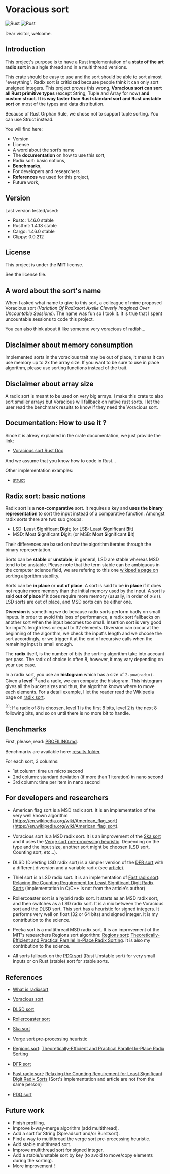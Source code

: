 # Voracious sort

![Rust](https://github.com/lakwet/voracious_sort/workflows/Rust/badge.svg)
![Rust](https://docs.rs/voracious_radix_sort/badge.svg)

Dear visitor, welcome.

## Introduction

This project's purpose is to have a Rust implementation of a **state
of the art radix sort** in a single thread and in a multi thread versions.

This crate should be easy to use and the sort should be able to sort almost
"everything". Radix sort is criticized because people think it can only sort
unsigned integers. This project proves this wrong, **Voracious sort can sort all
Rust primitive types** (except String, Tuple and Array for now) **and custom struct**.
**It is way faster than Rust standard sort and Rust unstable sort** on most of
the types and data distribution.

Because of Rust Orphan Rule, we chose not to support tuple sorting. You can use
Struct instead.

You will find here:
- Version
- License
- A word about the sort’s name
- The **documentation** on how to use this sort,
- Radix sort: basic notions,
- **Benchmarks**,
- For developers and researchers
- **References** we used for this project,
- Future work,

## Version

Last version tested/used:
- Rustc: 1.46.0 stable
- Rustfmt: 1.4.18 stable
- Cargo: 1.46.0 stable
- Clippy: 0.0.212

## License

This project is under the **MIT** license.

See the license file.

## A word about the sort's name

When I asked what name to give to this sort, a colleague of mine proposed
Voracious sort (_Variation Of Radixsort Axelle Cleverly Imagined Over Uncountable
Sessions_). The name was fun so I took it. It is true that I spent uncountable
sessions to code this project.

You can also think about it like someone very voracious of radish...

## Disclaimer about memory consumption

Implemented sorts in the voracious trait may be out of place, it means it can
use memory up to 2x the array size. If you want to be sure to use in place
algorithm, please use sorting functions instead of the trait.

## Disclaimer about array size

A radix sort is meant to be used on very big arrays. I make this crate to also sort
smaller arrays but Voracious will fallback on native rust sorts. I let the user read
the benchmark results to know if they need the Voracious sort.

## Documentation: How to use it ?

Since it is alreay explained in the crate documentation, we just provide the link:
- [Voracious sort Rust Doc](https://docs.rs/voracious_radix_sort/)

And we assume that you know how to code in Rust...

Other implementation examples:
- [struct](https://github.com/lakwet/voracious_sort/blob/master/src/types/custom.rs)

## Radix sort: basic notions

Radix sort is a **non-comparative** sort. It requires a key and **uses the binary
representation** to sort the input instead of a comparative function. Amongst
radix sorts there are two sub groups:

- LSD: **L**east **S**ignificant **D**igit; (or LSB: **L**east **S**ignificant **B**it)
- MSD: **M**ost **S**ignificant **D**igit; (or MSB: **M**ost **S**ignificant **B**it)

Their differences are based on how the algorithm iterates through the binary
representation.

Sorts can be **stable** or **unstable**; in general, LSD are stable whereas MSD
tend to be unstable. Please note that the term stable can be ambiguous in the
computer science field, we are refering to this one [wikipedia page on sorting algorithm
stability](https://en.wikipedia.org/wiki/Sorting_algorithm#Stability).

Sorts can be **in place** or **out of place**. A sort is said to be **in place**
if it does not require more memory than the initial memory used by the input. A
sort is said **out of place** if it does require more memory (usually, in order
of `O(n)`). LSD sorts are out of place, and MSD sorts can be either one.

**Diversion** is something we do because radix sorts perform badly on small
inputs. In order to avoid this loss of performance, a radix sort fallbacks on
another sort when the input becomes too small. Insertion sort is very good for
input's length less or equal to 32 elements. Diversion can occur at the
beginning of the algorithm, we check the input's length and we choose the sort
accordingly, or we trigger it at the end of recursive calls when the remaining
input is small enough.

The **radix** itself, is the number of bits the sorting algorithm take into
account per pass. The radix of choice is often 8, however, it may vary depending
on your use case.

In a radix sort, you use an **histogram** which has a size of `2.pow(radix)`.
Given a **level**<sup>[1]</sup> and a radix, we can compute the histogram. This
histogram gives all the bucket sizes and thus, the algorithm knows where to move
each elements. For a detail example, I let the reader read the Wikipedia page on
[radix sort](https://en.wikipedia.org/wiki/Radix_sort).

<sup>[1]</sup>: If a radix of 8 is choosen, level 1 is the first 8 bits, level
2 is the next 8 following bits, and so on until there is no more bit to handle.

## Benchmarks

First, please, read: [PROFILING.md](https://github.com/lakwet/voracious_sort/blob/master/PROFILING.md).

Benchmarks are available here:
[results folder](https://github.com/lakwet/voracious_sort/tree/master/results)

For each sort, 3 columns:
- 1st column: time un micro second
- 2nd column: standard deviation (if more than 1 iteration) in nano second
- 3rd column: time per item in nano second

## For developers and researchers

- American flag sort is a MSD radix sort. It is an implementation of the very well
known algorithm [https://en.wikipedia.org/wiki/American_flag_sort](https://en.wikipedia.org/wiki/American_flag_sort).

- Voracious sort is a MSD radix sort. It is an improvement of the
[Ska sort](https://probablydance.com/2016/12/27/i-wrote-a-faster-sorting-algorithm/)
and it uses the [Verge sort pre-processing heuristic](https://github.com/Morwenn/vergesort). Depending on the type and the input size, another sort might be choosen (LSD sort, Counting sort, etc...).

- DLSD (Diverting LSD radix sort) is a simpler version of the
[DFR sort](https://github.com/ramou/dfr) with a different diversion and
a variable radix (see [article](https://users.encs.concordia.ca/~sthiel/DS/SEA2015_FastRadix.pdf)).

- Thiel sort is a LSD radix sort. It is an implementation of [Fast radix sort](https://github.com/AwardOfSky/Fast-Radix-Sort): [Relaxing the Counting Requirement for Least Significant Digit Radix Sorts](https://users.encs.concordia.ca/~sthiel/DS/SEA2015_FastRadix.pdf) (Implementation in C/C++ is not from the article's author)

- Rollercoaster sort is a hybrid radix sort. It starts as an MSD radix sort, and then switches as
a LSD radix sort. It is a mix between the Voracious sort and the DLSD sort. This sort
has a heuristic for signed integers. It performs very well on float (32 or 64 bits) and
signed integer. It is my contribution to the science.

- Peeka sort is a multithread MSD radix sort. It is an improvement of the MIT's
researchers Regions sort algorithm: [Regions sort](https://github.com/omarobeya/parallel-inplace-radixsort): [Theoretically-Efficient and Practical Parallel In-Place Radix Sorting](https://people.csail.mit.edu/jshun/RegionsSort.pdf). It is also my contribution to the science.

- All sorts fallback on the [PDQ sort](https://github.com/stjepang/pdqsort) (Rust
Unstable sort) for very small inputs or on Rust (stable) sort for stable sorts.

## References

- [What is radixsort](https://axelle.me/2020/11/08/what-is-radixsort/)
- [Voracious sort](https://axelle.me/2020/11/21/voracious-sort/)
- [DLSD sort](https://axelle.me/2022/04/19/diverting-lsd-sort/)
- [Rollercoaster sort](https://axelle.me/2022/04/19/rollercoaster-sort-the-best-of-the-two-worlds/)

- [Ska sort](https://probablydance.com/2016/12/27/i-wrote-a-faster-sorting-algorithm/)
- [Verge sort pre-processing heuristic](https://github.com/Morwenn/vergesort)
- [Regions sort](https://github.com/omarobeya/parallel-inplace-radixsort): [Theoretically-Efficient and Practical Parallel In-Place Radix Sorting](https://people.csail.mit.edu/jshun/RegionsSort.pdf)
- [DFR sort](https://github.com/ramou/dfr)
- [Fast radix sort](https://github.com/AwardOfSky/Fast-Radix-Sort): [Relaxing the Counting Requirement for Least Significant Digit Radix Sorts](https://users.encs.concordia.ca/~sthiel/DS/SEA2015_FastRadix.pdf) (Sort's implementation and article are not from the same person)
- [PDQ sort](https://github.com/stjepang/pdqsort)

## Future work

- Finish profiling.
- Improve k-way-merge algorithm (add multithread).
- Add a sort for String (Spreadsort and/or Burstsort).
- Find a way to multithread the verge sort pre-processing heuristic.
- Add stable multithread sort.
- Improve multithread sort for signed integer.
- Add a stable/unstable sort by key (to avoid to move/copy elements during the sorting).
- More improvement !
